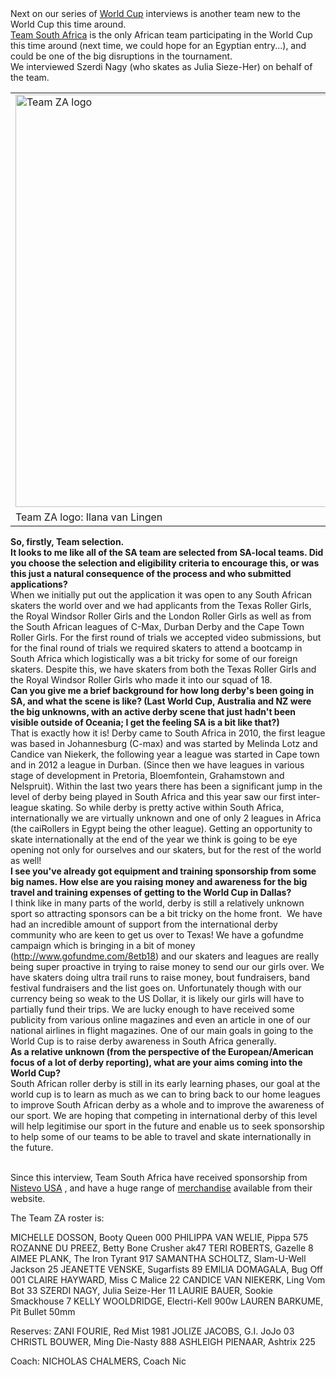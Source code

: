 <html><body><div dir="ltr">
<div>Next on our series of <a href="http://rollerderbyworldcup.com/">World Cup</a> interviews is another team new to the World Cup this time around.</div>
<div><a href="https://www.facebook.com/TeamSouthAfricaRollerDerby">Team South Africa</a> is the only African team participating in the World Cup this time around (next time, we could hope for an Egyptian entry...), and could be one of the big disruptions in the tournament.</div>
<div>We interviewed Szerdi Nagy (who skates as Julia Sieze-Her) on behalf of the team.</div>
<div></div>
<div><a href="/2014/09/teamza.jpg"></a><table><tr><td><img class="size-full wp-image-3758 aligncenter" src="http://www.scottishrollerderbyblog.com/2014/09/teamza.jpg" alt="Team ZA logo" width="660" height="660"></td></tr><tr><td>Team ZA logo: Ilana van Lingen</td></tr></table> </div>
<div></div>
<div><strong>So, firstly, Team selection.</strong></div>
</div>
<div dir="ltr">
<div><strong>It looks to me like all of the SA team are selected from SA-local teams. Did you choose the selection and eligibility criteria to encourage this, or was this just a natural consequence of the process and who submitted applications?</strong></div>
<div>When we initially put out the application it was open to any South African skaters the world over and we had applicants from the Texas Roller Girls, the Royal Windsor Roller Girls and the London Roller Girls as well as from the South African leagues of C-Max, Durban Derby and the Cape Town Roller Girls. For the first round of trials we accepted video submissions, but for the final round of trials we required skaters to attend a bootcamp in South Africa which logistically was a bit tricky for some of our foreign skaters. Despite this, we have skaters from both the Texas Roller Girls and the Royal Windsor Roller Girls who made it into our squad of 18.</div>
<div></div>
<div></div>
<div><strong>Can you give me a brief background for how long derby's been going in SA, and what the scene is like? (Last World Cup, Australia and NZ were the big unknowns, with an active derby scene that just hadn't been visible outside of Oceania; I get the feeling SA is a bit like that?) </strong></div>
<div>That is exactly how it is! Derby came to South Africa in 2010, the first league was based in Johannesburg (C-max) and was started by Melinda Lotz and Candice van Niekerk, the following year a league was started in Cape town and in 2012 a league in Durban. (Since then we have leagues in various stage of development in Pretoria, Bloemfontein, Grahamstown and Nelspruit). Within the last two years there has been a significant jump in the level of derby being played in South Africa and this year saw our first inter-league skating. So while derby is pretty active within South Africa, internationally we are virtually unknown and one of only 2 leagues in Africa (the caiRollers in Egypt being the other league). Getting an opportunity to skate internationally at the end of the year we think is going to be eye opening not only for ourselves and our skaters, but for the rest of the world as well!</div>
<div></div>
<div></div>
<div><strong>I see you've already got equipment and training sponsorship from some big names. How else are you raising money and awareness for the big travel and training expenses of getting to the World Cup in Dallas?</strong></div>
<div>I think like in many parts of the world, derby is still a relatively unknown sport so attracting sponsors can be a bit tricky on the home front.  We have had an incredible amount of support from the international derby community who are keen to get us over to Texas! We have a gofundme campaign which is bringing in a bit of money (<a href="http://www.gofundme.com/8etb18" target="_blank">http://www.gofundme.com/8etb18</a>) and our skaters and leagues are really being super proactive in trying to raise money to send our our girls over. We have skaters doing ultra trail runs to raise money, bout fundraisers, band festival fundraisers and the list goes on. Unfortunately though with our currency being so weak to the US Dollar, it is likely our girls will have to partially fund their trips. We are lucky enough to have received some publicity from various online magazines and even an article in one of our national airlines in flight magazines. One of our main goals in going to the World Cup is to raise derby awareness in South Africa generally.</div>
<div></div>
<div></div>
<div><strong>As a relative unknown (from the perspective of the European/American focus of a lot of derby reporting), what are your aims coming into the World Cup?</strong></div>
<div>South African roller derby is still in its early learning phases, our goal at the world cup is to learn as much as we can to bring back to our home leagues to improve South African derby as a whole and to improve the awareness of our sport. We are hoping that competing in international derby of this level will help legitimise our sport in the future and enable us to seek sponsorship to help some of our teams to be able to travel and skate internationally in the future.</div>
</div>
 

Since this interview, Team South Africa have received sponsorship from <a href="http://www.nistevousa.com/">Nistevo USA</a> , and have a huge range of <a href="http://www.teamzarollerderby.com/">merchandise</a> available from their website.

The Team ZA roster is:

MICHELLE DOSSON, Booty Queen 000
PHILIPPA VAN WELIE, Pippa 575
ROZANNE DU PREEZ, Betty Bone Crusher ak47
TERI ROBERTS, Gazelle 8
AIMEE PLANK, The Iron Tyrant 917
SAMANTHA SCHOLTZ, Slam-U-Well Jackson 25
JEANETTE VENSKE, Sugarfists 89
EMILIA DOMAGALA, Bug Off 001
CLAIRE HAYWARD, Miss C Malice 22
CANDICE VAN NIEKERK, Ling Vom Bot 33
SZERDI NAGY, Julia Seize-Her 11
LAURIE BAUER, Sookie Smackhouse 7
KELLY WOOLDRIDGE, Electri-Kell 900w
LAUREN BARKUME, Pit Bullet 50mm

Reserves:
ZANI FOURIE, Red Mist 1981
JOLIZE JACOBS, G.I. JoJo 03
CHRISTL BOUWER, Ming Die-Nasty 888
ASHLEIGH PIENAAR, Ashtrix 225

Coach:
NICHOLAS CHALMERS, Coach Nic</body></html>
